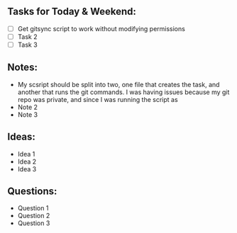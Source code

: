 ## Tasks for Today & Weekend:

- [ ] Get gitsync script to work without modifying permissions
- [ ] Task 2
- [ ] Task 3

## Notes:

- My scsript should be split into two, one file that creates the task, and another that runs the git commands. I was having issues because my git repo was private, and since I was running the script as 
- Note 2
- Note 3

## Ideas:

- Idea 1
- Idea 2
- Idea 3

## Questions:

- Question 1
- Question 2
- Question 3